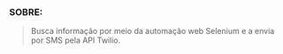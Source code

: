 ### <h3>SOBRE:  </h3>
  <blockquote>Busca informação por meio da automação web Selenium e a envia por SMS pela API Twilio.</blockquote>
